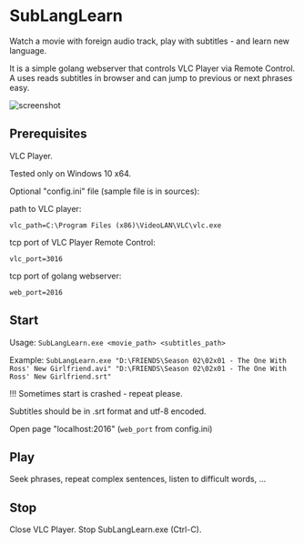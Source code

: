 # SubLangLearn

Watch a movie with foreign audio track, play with subtitles - and learn new language.

It is a simple golang webserver that controls VLC Player via Remote Control. A uses reads subtitles in browser and can jump to previous or next phrases easy.

![screenshot](https://raw.github.com/gophergala2016/SubLangLearn/master/static/SubLangLearn_sceenshot.png)

## Prerequisites

VLC Player.

Tested only on Windows 10 x64.

Optional "config.ini" file (sample file is in sources):

path to VLC player:

`vlc_path=C:\Program Files (x86)\VideoLAN\VLC\vlc.exe`

tcp port of VLC Player Remote Control:

`vlc_port=3016`

tcp port of golang webserver:

`web_port=2016`

## Start

Usage:
`SubLangLearn.exe <movie_path> <subtitles_path>`

Example:
`SubLangLearn.exe "D:\FRIENDS\Season 02\02x01 - The One With Ross' New Girlfriend.avi" "D:\FRIENDS\Season 02\02x01 - The One With Ross' New Girlfriend.srt"`

!!! Sometimes start is crashed - repeat please.

Subtitles should be in .srt format and utf-8 encoded.

Open page "localhost:2016" (`web_port` from config.ini)

## Play

Seek phrases, repeat complex sentences, listen to difficult words, ...

## Stop

Close VLC Player.
Stop SubLangLearn.exe (Ctrl-C).